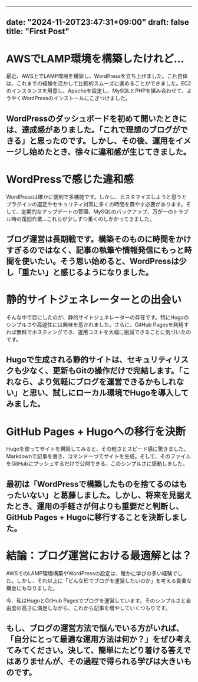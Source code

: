 
---
date: "2024-11-20T23:47:31+09:00"
draft: false
title: "First Post"
---

# AWSでLAMP環境を構築したけれど…
最近、AWS上でLAMP環境を構築し、WordPressを立ち上げました。これ自体は、これまでの経験を活かして比較的スムーズに進めることができました。EC2のインスタンスを用意し、Apacheを設定し、MySQLとPHPを組み合わせて、ようやくWordPressのインストールにこぎつけました。  

WordPressのダッシュボードを初めて開いたときには、達成感がありました。「これで理想のブログができる」と思ったのです。しかし、その後、運用をイメージし始めたとき、徐々に違和感が生じてきました。    
---

# WordPressで感じた違和感
WordPressは確かに便利で多機能です。しかし、カスタマイズしようと思うとプラグインの選定やセキュリティ対策に多くの時間を費やす必要があります。そして、定期的なアップデートの管理、MySQLのバックアップ、万が一のトラブル時の復旧作業…これらが少しずつ重くのしかかってきました。  

ブログ運営は長期戦です。構築そのものに時間をかけすぎるのではなく、記事の執筆や情報発信にもっと時間を使いたい。そう思い始めると、WordPressは少し「重たい」と感じるようになりました。  
---

# 静的サイトジェネレーターとの出会い
そんな中で目にしたのが、静的サイトジェネレーターの存在です。特にHugoのシンプルさや高速性には興味を惹かれました。さらに、GitHub Pagesを利用すれば無料でホスティングでき、運用コストを大幅に削減できることに気づいたのです。  

Hugoで生成される静的サイトは、セキュリティリスクも少なく、更新もGitの操作だけで完結します。「これなら、より気軽にブログを運営できるかもしれない」と思い、試しにローカル環境でHugoを導入してみました。  
---

# GitHub Pages + Hugoへの移行を決断
Hugoを使ってサイトを構築してみると、その軽さとスピード感に驚きました。Markdownで記事を書き、コマンド一つでサイトを生成。そして、そのファイルをGitHubにプッシュするだけで公開できる。このシンプルさに感動しました。  

最初は「WordPressで構築したものを捨てるのはもったいない」と葛藤しました。しかし、将来を見据えたとき、運用の手軽さが何よりも重要だと判断し、GitHub Pages + Hugoに移行することを決断しました。  
---

# 結論：ブログ運営における最適解とは？
AWSでのLAMP環境構築やWordPressの設定は、確かに学びの多い経験でした。しかし、それ以上に「どんな形でブログを運営したいのか」を考える貴重な機会にもなりました。  

今、私はHugoとGitHub Pagesでブログを運営しています。そのシンプルさと自由度の高さに満足しながら、これから記事を増やしていくつもりです。

もし、ブログの運営方法で悩んでいる方がいれば、「自分にとって最適な運用方法は何か？」をぜひ考えてみてください。決して、簡単にたどり着ける答えではありませんが、その過程で得られる学びは大きいものです。
---

